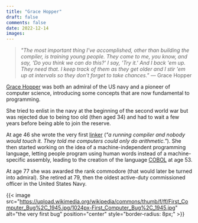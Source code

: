 ```yaml
---
title: "Grace Hopper"
draft: false
comments: false
date: 2022-12-14
images: 
---
```


> *"The most important thing I've accomplished, other than building the compiler, is training young people. They come to me, you know, and say, 'Do you think we can do this?' I say, 'Try it.' And I back 'em up. They need that. I keep track of them as they get older and I stir 'em up at intervals so they don't forget to take chances."*
— Grace Hopper

[Grace Hopper](https://en.wikipedia.org/wiki/Grace_Hopper) was both an admiral of the US navy and a pioneer of computer science, introducing some concepts that are now fundamental to programming.

She tried to enlist in the navy at the beginning of the second world war but was rejected due to being too old (then aged 34) and had to wait a few years before being able to join the reserve.

At age 46 she wrote the very first [linker](https://en.wikipedia.org/wiki/Linker_(computing)) (*"a running compiler and nobody would touch it. They told me computers could only do arithmetic."*).
She then started working on the idea of a machine-independent programming language, letting people program using human words instead of a machine-specific assembly, leading to the creation of the language [COBOL](https://en.wikipedia.org/wiki/COBOL) at age 53.

At age 77 she was awarded the rank commodore (that would later be turned into admiral).
She retired at 79, then the oldest active-duty commissioned officer in the United States Navy.

{{< image src="https://upload.wikimedia.org/wikipedia/commons/thumb/f/ff/First_Computer_Bug%2C_1945.jpg/1024px-First_Computer_Bug%2C_1945.jpg" alt="the very first bug" position="center" style="border-radius: 8px;" >}}
